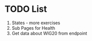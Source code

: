 # TODO List

1. States - more exercises
2. Sub Pages for Health
3. Get data about WIG20 from endpoint
